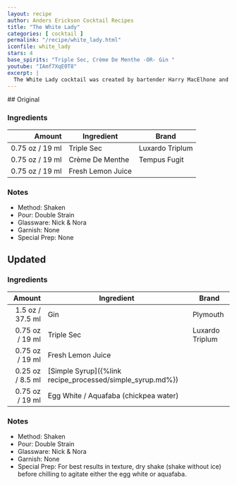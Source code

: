 ```yaml
---
layout: recipe
author: Anders Erickson Cocktail Recipes
title: "The White Lady"
categories: [ cocktail ]
permalink: "/recipe/white_lady.html"
iconfile: white_lady
stars: 4
base_spirits: "Triple Sec, Crème De Menthe -OR- Gin "
youtube: "IAmf7XqE0T8"
excerpt: |
  The White Lady cocktail was created by bartender Harry MacElhone and pairs gin with orange liqueur, lemon juice and egg white.
---
```


<div class="subrecipe" markdown="1">
## Original

### Ingredients

|  Amount | Ingredient        | Brand           |
| ------: | ----------------- | --------------- |
| 0.75 oz / 19 ml | Triple Sec        | Luxardo Triplum |
| 0.75 oz / 19 ml | Crème De Menthe   | Tempus Fugit    |
| 0.75 oz / 19 ml | Fresh Lemon Juice |

### Notes

- Method: Shaken
- Pour: Double Strain
- Glassware: Nick & Nora
- Garnish: None
- Special Prep: None

</div>
<div class="subrecipe" markdown="1">

## Updated

### Ingredients

|  Amount | Ingredient                                      | Brand           |
| ------: | ----------------------------------------------- | --------------- |
|  1.5 oz / 37.5 ml | Gin                                             | Plymouth        |
| 0.75 oz / 19 ml | Triple Sec                                      | Luxardo Triplum |
| 0.75 oz / 19 ml | Fresh Lemon Juice                               |
| 0.25 oz / 8.5 ml | [Simple Syrup]({%link recipe_processed/simple_syrup.md%}) |
| 0.75 oz / 19 ml | Egg White / Aquafaba (chickpea water)           |

### Notes

- Method: Shaken
- Pour: Double Strain
- Glassware: Nick & Nora
- Garnish: None
- Special Prep: For best results in texture, dry shake (shake without ice) before chilling to agitate either the egg white or aquafaba.

</div>

